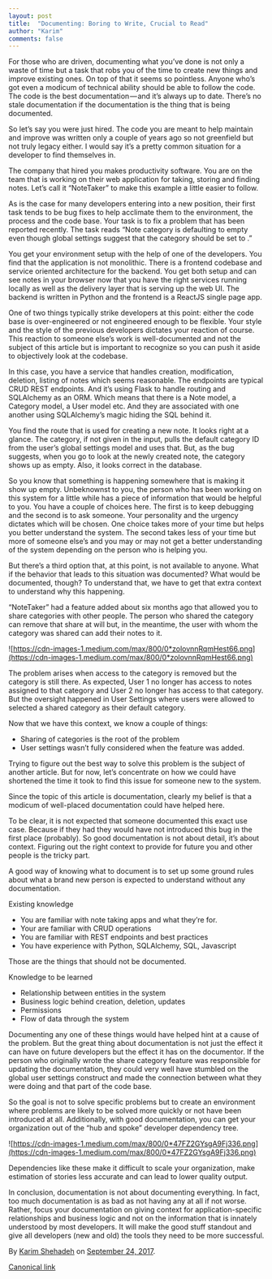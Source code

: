 ```yaml
---
layout: post
title:  "Documenting: Boring to Write, Crucial to Read"
author: "Karim"
comments: false
---
```


For those who are driven, documenting what you’ve done is not only a waste of time but a task that robs you of the time to create new things and improve existing ones. On top of that it seems so pointless. Anyone who’s got even a modicum of technical ability should be able to follow the code. The code is the best documentation — and it’s always up to date. There’s no stale documentation if the documentation is the thing that is being documented.

So let’s say you were just hired. The code you are meant to help maintain and improve was written only a couple of years ago so not greenfield but not truly legacy either. I would say it’s a pretty common situation for a developer to find themselves in.

The company that hired you makes productivity software. You are on the team that is working on their web application for taking, storing and finding notes. Let’s call it “NoteTaker” to make this example a little easier to follow.

As is the case for many developers entering into a new position, their first task tends to be bug fixes to help acclimate them to the environment, the process and the code base. Your task is to fix a problem that has been reported recently. The task reads “Note category is defaulting to empty even though global settings suggest that the category should be set to <whatever>.”

You get your environment setup with the help of one of the developers. You find that the application is not monolithic. There is a frontend codebase and service oriented architecture for the backend. You get both setup and can see notes in your browser now that you have the right services running locally as well as the delivery layer that is serving up the web UI. The backend is written in Python and the frontend is a ReactJS single page app.

One of two things typically strike developers at this point: either the code base is over-engineered or not engineered enough to be flexible. Your style and the style of the previous developers dictates your reaction of course. This reaction to someone else’s work is well-documented and not the subject of this article but is important to recognize so you can push it aside to objectively look at the codebase.

In this case, you have a service that handles creation, modification, deletion, listing of notes which seems reasonable. The endpoints are typical CRUD REST endpoints. And it’s using Flask to handle routing and SQLAlchemy as an ORM. Which means that there is a Note model, a Category model, a User model etc. And they are associated with one another using SQLAlchemy’s magic hiding the SQL behind it.

You find the route that is used for creating a new note. It looks right at a glance. The category, if not given in the input, pulls the default category ID from the user’s global settings model and uses that. But, as the bug suggests, when you go to look at the newly created note, the category shows up as empty. Also, it looks correct in the database.

So you know that something is happening somewhere that is making it show up empty. Unbeknownst to you, the person who has been working on this system for a little while has a piece of information that would be helpful to you. You have a couple of choices here. The first is to keep debugging and the second is to ask someone. Your personality and the urgency dictates which will be chosen. One choice takes more of your time but helps you better understand the system. The second takes less of your time but more of someone else’s and you may or may not get a better understanding of the system depending on the person who is helping you.

But there’s a third option that, at this point, is not available to anyone. What if the behavior that leads to this situation was documented? What would be documented, though? To understand that, we have to get that extra context to understand why this happening.

“NoteTaker” had a feature added about six months ago that allowed you to share categories with other people. The person who shared the category can remove that share at will but, in the meantime, the user with whom the category was shared can add their notes to it.

![https://cdn-images-1.medium.com/max/800/0*zolovnnRqmHest66.png](https://cdn-images-1.medium.com/max/800/0*zolovnnRqmHest66.png)

The problem arises when access to the category is removed but the category is still there. As expected, User 1 no longer has access to notes assigned to that category and User 2 no longer has access to that category. But the oversight happened in User Settings where users were allowed to selected a shared category as their default category.

Now that we have this context, we know a couple of things:

- Sharing of categories is the root of the problem
- User settings wasn’t fully considered when the feature was added.

Trying to figure out the best way to solve this problem is the subject of another article. But for now, let’s concentrate on how we could have shortened the time it took to find this issue for someone new to the system.

Since the topic of this article is documentation, clearly my belief is that a modicum of well-placed documentation could have helped here.

To be clear, it is not expected that someone documented this exact use case. Because if they had they would have not introduced this bug in the first place (probably). So good documentation is not about detail, it’s about context. Figuring out the right context to provide for future you and other people is the tricky part.

A good way of knowing what to document is to set up some ground rules about what a brand new person is expected to understand without any documentation.

Existing knowledge

- You are familiar with note taking apps and what they’re for.
- Your are familiar with CRUD operations
- You are familiar with REST endpoints and best practices
- You have experience with Python, SQLAlchemy, SQL, Javascript

Those are the things that should not be documented.

Knowledge to be learned

- Relationship between entities in the system
- Business logic behind creation, deletion, updates
- Permissions
- Flow of data through the system

Documenting any one of these things would have helped hint at a cause of the problem. But the great thing about documentation is not just the effect it can have on future developers but the effect it has on the documentor. If the person who originally wrote the share category feature was responsible for updating the documentation, they could very well have stumbled on the global user settings construct and made the connection between what they were doing and that part of the code base.

So the goal is not to solve specific problems but to create an environment where problems are likely to be solved more quickly or not have been introduced at all. Additionally, with good documentation, you can get your organization out of the “hub and spoke” developer dependency tree.

![https://cdn-images-1.medium.com/max/800/0*47FZ2GYsgA9Fj336.png](https://cdn-images-1.medium.com/max/800/0*47FZ2GYsgA9Fj336.png)

Dependencies like these make it difficult to scale your organization, make estimation of stories less accurate and can lead to lower quality output.

In conclusion, documentation is not about documenting everything. In fact, too much documentation is as bad as not having any at all if not worse. Rather, focus your documentation on giving context for application-specific relationships and business logic and not on the information that is innately understood by most developers. It will make the good stuff standout and give all developers (new and old) the tools they need to be more successful.

By [Karim Shehadeh](https://medium.com/@kshehadeh) on [September 24, 2017](https://medium.com/p/28c6cf9f1b50).

[Canonical link](https://medium.com/@kshehadeh/documentation-boring-to-write-crucial-to-read-28c6cf9f1b50)